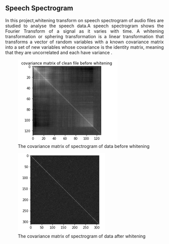 
<h2>Speech Spectrogram </h2>

<p align="justify">
In this project,whitening transform on speech spectrogram of audio files are studied to analyse the speech data.A speech spectrogram shows the Fourier Transform of a signal as it varies with time. A whitening transformation or sphering transformation is a linear transformation that transforms a vector of random variables with a known covariance matrix into a set of new variables whose covariance is the identity matrix, meaning that they are uncorrelated and each have variance .

  
</p>
<p align='center'>
	
<figure>
	<img src='covaraianne_before_whitening.png'>
    <figcaption>The covariance matrix of spectrogram of data before whitening </figcaption>
</figure>

<figure>
	<img src='covarince_after_whitening.png'>
    <figcaption>The covariance matrix of spectrogram of data after whitening
 </figcaption>
</figure>


</p>
